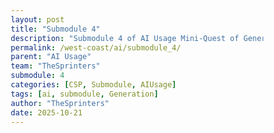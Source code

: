 ```yaml
---
layout: post
title: "Submodule 4"
description: "Submodule 4 of AI Usage Mini-Quest of Generating the Itinerary"
permalink: /west-coast/ai/submodule_4/
parent: "AI Usage"
team: "TheSprinters"
submodule: 4
categories: [CSP, Submodule, AIUsage]
tags: [ai, submodule, Generation]
author: "TheSprinters"
date: 2025-10-21
---
```

<!DOCTYPE html>
<html lang="en">
<head>
    <meta charset="UTF-8">
    <meta name="viewport" content="width=device-width, initial-scale=1.0">
    <title>West Coast Trip Planner</title>
    <style>
        * {
            margin: 0;
            padding: 0;
            box-sizing: border-box;
        }

        body {
            background: linear-gradient(135deg, #667eea 0%, #764ba2 100%);
            color: #e4e4e7;
            font-family: 'Segoe UI', Tahoma, Geneva, Verdana, sans-serif;
            line-height: 1.7;
            padding: 40px 20px;
            min-height: 100vh;
        }

        .container {
            max-width: 900px;
            margin: 0 auto;
        }

        h1 {
            color: #ffffff;
            font-size: 2.8em;
            margin-bottom: 20px;
            text-align: center;
            font-weight: 700;
            text-shadow: 2px 2px 4px rgba(0,0,0,0.3);
        }

        .subtitle {
            text-align: center;
            color: #f0e7ff;
            font-size: 1.2em;
            margin-bottom: 40px;
        }

        .progress-container {
            background: rgba(255, 255, 255, 0.15);
            height: 8px;
            border-radius: 10px;
            overflow: hidden;
            margin-bottom: 50px;
            backdrop-filter: blur(10px);
        }

        .progress-bar {
            height: 100%;
            background: linear-gradient(90deg, #10b981, #34d399);
            transition: width 0.5s ease;
            width: 0%;
        }

        .step-indicator {
            display: flex;
            justify-content: space-between;
            margin-bottom: 40px;
            flex-wrap: wrap;
            gap: 10px;
        }

        .step-dot {
            width: 40px;
            height: 40px;
            border-radius: 50%;
            background: rgba(255, 255, 255, 0.2);
            display: flex;
            align-items: center;
            justify-content: center;
            font-weight: 600;
            transition: all 0.3s;
            border: 2px solid transparent;
        }

        .step-dot.active {
            background: #10b981;
            border-color: #ffffff;
            transform: scale(1.2);
        }

        .step-dot.completed {
            background: #34d399;
        }

        .step-section {
            background: rgba(255, 255, 255, 0.95);
            color: #1f2937;
            padding: 40px;
            border-radius: 20px;
            margin-bottom: 30px;
            box-shadow: 0 10px 40px rgba(0,0,0,0.2);
            display: none;
        }

        .step-section.active {
            display: block;
            animation: fadeIn 0.5s;
        }

        @keyframes fadeIn {
            from {
                opacity: 0;
                transform: translateY(20px);
            }
            to {
                opacity: 1;
                transform: translateY(0);
            }
        }

        h2 {
            color: #667eea;
            font-size: 2em;
            margin-bottom: 15px;
            font-weight: 600;
        }

        .step-description {
            color: #6b7280;
            font-size: 1.1em;
            margin-bottom: 30px;
        }

        .selection-grid {
            display: grid;
            grid-template-columns: repeat(auto-fit, minmax(250px, 1fr));
            gap: 20px;
            margin: 25px 0;
        }

        .selection-card {
            background: white;
            padding: 25px;
            border-radius: 15px;
            border: 3px solid #e5e7eb;
            cursor: pointer;
            transition: all 0.3s;
            text-align: center;
        }

        .selection-card:hover {
            border-color: #667eea;
            transform: translateY(-5px);
            box-shadow: 0 8px 20px rgba(102, 126, 234, 0.3);
        }

        .selection-card.selected {
            border-color: #667eea;
            background: #eef2ff;
        }

        .selection-card.disabled {
            opacity: 0.5;
            cursor: not-allowed;
        }

        .selection-card h3 {
            color: #374151;
            font-size: 1.3em;
            margin-bottom: 8px;
        }

        .selection-card p {
            color: #6b7280;
            font-size: 0.95em;
        }

        .card-icon {
            font-size: 3em;
            margin-bottom: 15px;
        }

        .button-group {
            display: flex;
            gap: 15px;
            justify-content: flex-end;
            margin-top: 30px;
        }

        .btn {
            padding: 14px 35px;
            border: none;
            border-radius: 10px;
            font-size: 1.1em;
            font-weight: 600;
            cursor: pointer;
            transition: all 0.3s;
        }

        .btn-primary {
            background: linear-gradient(135deg, #667eea, #764ba2);
            color: white;
        }

        .btn-primary:hover:not(:disabled) {
            transform: translateY(-2px);
            box-shadow: 0 6px 20px rgba(102, 126, 234, 0.4);
        }

        .btn-secondary {
            background: #e5e7eb;
            color: #374151;
        }

        .btn-secondary:hover {
            background: #d1d5db;
        }

        .btn:disabled {
            opacity: 0.5;
            cursor: not-allowed;
        }

        .itinerary-preview {
            background: linear-gradient(135deg, #f9fafb, #eef2ff);
            padding: 30px;
            border-radius: 15px;
            margin-top: 30px;
        }

        .itinerary-preview h3 {
            color: #667eea;
            font-size: 1.5em;
            margin-bottom: 20px;
            text-align: center;
        }

        .destination-card {
            background: white;
            padding: 20px;
            border-radius: 12px;
            margin-bottom: 15px;
            border-left: 4px solid #667eea;
        }

        .destination-card h4 {
            color: #374151;
            font-size: 1.2em;
            margin-bottom: 10px;
        }

        .destination-details {
            display: flex;
            gap: 20px;
            flex-wrap: wrap;
            color: #6b7280;
            font-size: 0.95em;
        }

        .detail-item {
            display: flex;
            align-items: center;
            gap: 8px;
        }

        .summary-section {
            background: white;
            padding: 25px;
            border-radius: 12px;
            margin-top: 20px;
        }

        .summary-section h4 {
            color: #667eea;
            font-size: 1.2em;
            margin-bottom: 15px;
        }

        textarea {
            width: 100%;
            padding: 15px;
            border: 2px solid #e5e7eb;
            border-radius: 10px;
            font-family: inherit;
            font-size: 1em;
            resize: vertical;
            min-height: 120px;
            transition: border-color 0.3s;
        }

        textarea:focus {
            outline: none;
            border-color: #667eea;
        }

        .selection-count {
            color: #667eea;
            font-size: 0.95em;
            margin-top: 10px;
            font-weight: 500;
        }
    </style>
</head>
<body>
    <div class="container">
        <h1>🌴 West Coast Trip Planner</h1>
        <p class="subtitle">Plan your dream vacation step by step!</p>

        <div class="progress-container">
            <div class="progress-bar" id="progressBar"></div>
        </div>

        <div class="step-indicator">
            <div class="step-dot active" id="dot1">1</div>
            <div class="step-dot" id="dot2">2</div>
            <div class="step-dot" id="dot3">3</div>
            <div class="step-dot" id="dot4">4</div>
            <div class="step-dot" id="dot5">5</div>
        </div>

        <!-- Step 1: Choose Destinations -->
        <div class="step-section active" id="step1">
            <h2>Step 1: Choose Your Destinations</h2>
            <p class="step-description">Select 3 cities you want to visit on your West Coast adventure!</p>
            <p class="selection-count" id="destCount">Selected: 0/3</p>

            <div class="selection-grid">
                <div class="selection-card" data-destination="San Francisco, CA">
                    <div class="card-icon">🌉</div>
                    <h3>San Francisco</h3>
                    <p>Golden Gate Bridge, cable cars, tech hub</p>
                </div>
                <div class="selection-card" data-destination="Los Angeles, CA">
                    <div class="card-icon">🎬</div>
                    <h3>Los Angeles</h3>
                    <p>Hollywood, beaches, entertainment</p>
                </div>
                <div class="selection-card" data-destination="San Diego, CA">
                    <div class="card-icon">🏖️</div>
                    <h3>San Diego</h3>
                    <p>Perfect weather, beaches, zoo</p>
                </div>
                <div class="selection-card" data-destination="Portland, OR">
                    <div class="card-icon">🌲</div>
                    <h3>Portland</h3>
                    <p>Food scene, nature, quirky culture</p>
                </div>
                <div class="selection-card" data-destination="Seattle, WA">
                    <div class="card-icon">☕</div>
                    <h3>Seattle</h3>
                    <p>Space Needle, coffee, tech culture</p>
                </div>
                <div class="selection-card" data-destination="Las Vegas, NV">
                    <div class="card-icon">🎰</div>
                    <h3>Las Vegas</h3>
                    <p>Entertainment, shows, nightlife</p>
                </div>
            </div>

            <div class="button-group">
                <button class="btn btn-primary" id="nextFromDest" disabled>Next Step</button>
            </div>
        </div>

        <!-- Step 2: Choose Transportation -->
        <div class="step-section" id="step2">
            <h2>Step 2: Choose Your Transportation</h2>
            <p class="step-description">How do you want to travel between destinations?</p>

            <div class="selection-grid">
                <div class="selection-card" data-transport="Drive">
                    <div class="card-icon">🚗</div>
                    <h3>Drive</h3>
                    <p>Flexible, scenic routes, road trip vibes</p>
                </div>
                <div class="selection-card" data-transport="Fly">
                    <div class="card-icon">✈️</div>
                    <h3>Fly</h3>
                    <p>Fast, convenient, save time</p>
                </div>
                <div class="selection-card" data-transport="Train">
                    <div class="card-icon">🚂</div>
                    <h3>Take the Train</h3>
                    <p>Relaxing, scenic, eco-friendly</p>
                </div>
                <div class="selection-card" data-transport="Bus">
                    <div class="card-icon">🚌</div>
                    <h3>Take the Bus</h3>
                    <p>Budget-friendly, meet people</p>
                </div>
            </div>

            <div class="button-group">
                <button class="btn btn-secondary" id="backFromTransport">Back</button>
                <button class="btn btn-primary" id="nextFromTransport" disabled>Next Step</button>
            </div>
        </div>

        <!-- Step 3: Choose Accommodations -->
        <div class="step-section" id="step3">
            <h2>Step 3: Choose Your Accommodations</h2>
            <p class="step-description">Where will you stay during your trip?</p>

            <div class="selection-grid">
                <div class="selection-card" data-accommodation="Hotel">
                    <div class="card-icon">🏨</div>
                    <h3>Hotel</h3>
                    <p>Comfortable, amenities, room service</p>
                </div>
                <div class="selection-card" data-accommodation="Hostel">
                    <div class="card-icon">🛏️</div>
                    <h3>Hostel</h3>
                    <p>Budget-friendly, social, meet travelers</p>
                </div>
                <div class="selection-card" data-accommodation="Airbnb">
                    <div class="card-icon">🏠</div>
                    <h3>Airbnb</h3>
                    <p>Home away from home, local experience</p>
                </div>
                <div class="selection-card" data-accommodation="Camping">
                    <div class="card-icon">⛺</div>
                    <h3>Camping</h3>
                    <p>Adventure, nature, budget-friendly</p>
                </div>
            </div>

            <div class="button-group">
                <button class="btn btn-secondary" id="backFromAccommodation">Back</button>
                <button class="btn btn-primary" id="nextFromAccommodation" disabled>Generate Itinerary</button>
            </div>
        </div>

        <!-- Step 4: Generate Itinerary -->
        <div class="step-section" id="step4">
            <h2>Step 4: Your Custom Itinerary</h2>
            <p class="step-description">Here's your personalized West Coast trip plan!</p>

            <div id="itineraryPreview" class="itinerary-preview"></div>

            <div class="summary-section">
                <h4>💡 Trip Planning Notes</h4>
                <p style="margin-bottom: 15px; color: #6b7280;">Jot down ideas to make your trip better, save money, or be more eco-friendly:</p>
                <textarea id="tripNotes" placeholder="Example: Research free activities, bring reusable water bottles, look for local farmers markets..."></textarea>
            </div>

            <div class="button-group">
                <button class="btn btn-secondary" id="backFromItinerary">Back</button>
                <button class="btn btn-primary" id="nextFromItinerary">Share & Discuss</button>
            </div>
        </div>

        <!-- Step 5: Share Your Itinerary -->
        <div class="step-section" id="step5">
            <h2>Step 5: Share Your Itinerary</h2>
            <p class="step-description">Share your trip plan and discuss improvements with classmates!</p>

            <div class="summary-section">
                <h4>🌟 Your Trip Summary</h4>
                <div id="finalSummary"></div>
            </div>

            <div class="summary-section">
                <h4>💬 Discussion Questions</h4>
                <p style="margin-bottom: 15px; color: #6b7280;">Discuss these with your classmates:</p>
                <ul style="color: #6b7280; margin-left: 20px; line-height: 2;">
                    <li>What are some things you can do to make your trip more enjoyable?</li>
                    <li>What are some things you can do to save money?</li>
                    <li>What are some things you can do to make your trip more environmentally friendly?</li>
                    <li>How does your itinerary compare to your classmates?</li>
                </ul>
            </div>

            <div class="summary-section">
                <h4>✍️ Reflection</h4>
                <p style="margin-bottom: 15px; color: #6b7280;">After discussing with classmates, write what you learned or how you'd improve your trip:</p>
                <textarea id="reflection" placeholder="What did you learn from your classmates? What would you change about your itinerary?"></textarea>
            </div>

            <div class="button-group">
                <button class="btn btn-secondary" id="backFromShare">Back</button>
                <button class="btn btn-primary" id="restartBtn">Plan Another Trip 🎉</button>
            </div>
        </div>
    </div>

    <script>
        let currentStep = 1;
        let selectedDestinations = [];
        let selectedTransport = '';
        let selectedAccommodation = '';

        // Destination selection
        const destCards = document.querySelectorAll('[data-destination]');
        destCards.forEach(card => {
            card.addEventListener('click', function() {
                const dest = this.dataset.destination;
                
                if (this.classList.contains('selected')) {
                    this.classList.remove('selected');
                    selectedDestinations = selectedDestinations.filter(d => d !== dest);
                } else if (selectedDestinations.length < 3) {
                    this.classList.add('selected');
                    selectedDestinations.push(dest);
                }

                if (selectedDestinations.length === 3) {
                    destCards.forEach(c => {
                        if (!c.classList.contains('selected')) {
                            c.classList.add('disabled');
                        }
                    });
                } else {
                    destCards.forEach(c => c.classList.remove('disabled'));
                }

                document.getElementById('destCount').textContent = `Selected: ${selectedDestinations.length}/3`;
                document.getElementById('nextFromDest').disabled = selectedDestinations.length !== 3;
            });
        });

        document.getElementById('nextFromDest').addEventListener('click', () => nextStep());

        // Transportation selection
        const transportCards = document.querySelectorAll('[data-transport]');
        transportCards.forEach(card => {
            card.addEventListener('click', function() {
                transportCards.forEach(c => c.classList.remove('selected'));
                this.classList.add('selected');
                selectedTransport = this.dataset.transport;
                document.getElementById('nextFromTransport').disabled = false;
            });
        });

        document.getElementById('backFromTransport').addEventListener('click', () => previousStep());
        document.getElementById('nextFromTransport').addEventListener('click', () => nextStep());

        // Accommodation selection
        const accommodationCards = document.querySelectorAll('[data-accommodation]');
        accommodationCards.forEach(card => {
            card.addEventListener('click', function() {
                accommodationCards.forEach(c => c.classList.remove('selected'));
                this.classList.add('selected');
                selectedAccommodation = this.dataset.accommodation;
                document.getElementById('nextFromAccommodation').disabled = false;
            });
        });

        document.getElementById('backFromAccommodation').addEventListener('click', () => previousStep());
        document.getElementById('nextFromAccommodation').addEventListener('click', () => {
            generateItinerary();
            nextStep();
        });

        document.getElementById('backFromItinerary').addEventListener('click', () => previousStep());
        document.getElementById('nextFromItinerary').addEventListener('click', () => {
            generateFinalSummary();
            nextStep();
        });

        document.getElementById('backFromShare').addEventListener('click', () => previousStep());
        document.getElementById('restartBtn').addEventListener('click', () => restartPlanner());

        function nextStep() {
            document.getElementById(`step${currentStep}`).classList.remove('active');
            document.getElementById(`dot${currentStep}`).classList.remove('active');
            document.getElementById(`dot${currentStep}`).classList.add('completed');
            
            currentStep++;
            
            document.getElementById(`step${currentStep}`).classList.add('active');
            document.getElementById(`dot${currentStep}`).classList.add('active');
            
            updateProgress();
            window.scrollTo(0, 0);
        }

        function previousStep() {
            document.getElementById(`step${currentStep}`).classList.remove('active');
            document.getElementById(`dot${currentStep}`).classList.remove('active');
            
            currentStep--;
            
            document.getElementById(`step${currentStep}`).classList.add('active');
            document.getElementById(`dot${currentStep}`).classList.remove('completed');
            document.getElementById(`dot${currentStep}`).classList.add('active');
            
            updateProgress();
            window.scrollTo(0, 0);
        }

        function updateProgress() {
            const progress = ((currentStep - 1) / 4) * 100;
            document.getElementById('progressBar').style.width = progress + '%';
        }

        function generateItinerary() {
            const itineraryHTML = `
                <h3>✨ Your West Coast Adventure</h3>
                ${selectedDestinations.map((dest, index) => `
                    <div class="destination-card">
                        <h4>Stop ${index + 1}: ${dest}</h4>
                        <div class="destination-details">
                            <div class="detail-item">
                                <span>🚗</span>
                                <span>Travel: ${selectedTransport}</span>
                            </div>
                            <div class="detail-item">
                                <span>🏨</span>
                                <span>Stay: ${selectedAccommodation}</span>
                            </div>
                            <div class="detail-item">
                                <span>📅</span>
                                <span>2-3 days recommended</span>
                            </div>
                        </div>
                    </div>
                `).join('')}
            `;
            
            document.getElementById('itineraryPreview').innerHTML = itineraryHTML;
        }

        function generateFinalSummary() {
            const tripNotes = document.getElementById('tripNotes').value;
            const summaryHTML = `
                <p style="color: #6b7280; line-height: 2;">
                    <strong>🌍 Destinations:</strong> ${selectedDestinations.join(' → ')}<br>
                    <strong>🚗 Transportation:</strong> ${selectedTransport}<br>
                    <strong>🏨 Accommodations:</strong> ${selectedAccommodation}<br>
                    <strong>⏱️ Total Trip Duration:</strong> ${selectedDestinations.length * 2.5} days (approx)<br>
                    ${tripNotes ? `<br><strong>📝 Your Notes:</strong><br>${tripNotes}` : ''}
                </p>
            `;
            
            document.getElementById('finalSummary').innerHTML = summaryHTML;
        }

        function restartPlanner() {
            currentStep = 1;
            selectedDestinations = [];
            selectedTransport = '';
            selectedAccommodation = '';

            // Reset all selections
            document.querySelectorAll('.selection-card').forEach(card => {
                card.classList.remove('selected', 'disabled');
            });

            // Reset steps
            for (let i = 1; i <= 5; i++) {
                document.getElementById(`step${i}`).classList.remove('active');
                document.getElementById(`dot${i}`).classList.remove('active', 'completed');
            }

            document.getElementById('step1').classList.add('active');
            document.getElementById('dot1').classList.add('active');

            // Reset buttons
            document.getElementById('nextFromDest').disabled = true;
            document.getElementById('nextFromTransport').disabled = true;
            document.getElementById('nextFromAccommodation').disabled = true;

            // Reset textareas
            document.getElementById('tripNotes').value = '';
            document.getElementById('reflection').value = '';
            document.getElementById('destCount').textContent = 'Selected: 0/3';

            updateProgress();
            window.scrollTo(0, 0);
        }
    </script>
</body>
</html>
<style>
.completion-banner {
  position: fixed;
  bottom: 20px;
  right: 20px;
  background: linear-gradient(135deg, #667eea 0%, #764ba2 100%);
  color: white;
  padding: 15px 25px;
  border-radius: 10px;
  box-shadow: 0 4px 15px rgba(0,0,0,0.3);
  z-index: 1000;
  animation: slideInBanner 0.5s ease-out;
}

@keyframes slideInBanner {
  from {
    transform: translateX(400px);
    opacity: 0;
  }
  to {
    transform: translateX(0);
    opacity: 1;
  }
}
</style>

<script>
// Scroll-to-bottom completion tracking
document.addEventListener("DOMContentLoaded", function() {
    const storageKey = 'ai-module-c4-completed';
    
    // Check if already completed
    if (localStorage.getItem(storageKey) === 'true') {
        return;
    }
    
    let hasScrolledToBottom = false;
    
    function checkScrollPosition() {
        const scrollTop = window.scrollY;
        const windowHeight = window.innerHeight;
        const documentHeight = document.documentElement.scrollHeight;
        
        // Check if user scrolled to within 100px of bottom
        if (scrollTop + windowHeight >= documentHeight - 100) {
            if (!hasScrolledToBottom) {
                hasScrolledToBottom = true;
                
                // Mark module as completed
                localStorage.setItem(storageKey, 'true');
                
                // Show completion banner
                const banner = document.createElement('div');
                banner.className = 'completion-banner';
                banner.innerHTML = `
                    <h3 style="margin: 0; font-size: 18px; font-weight: bold;">🎉 Module 4 Completed!</h3>
                    <p style="margin: 5px 0 0 0; font-size: 14px;">You have finished the AI Module!!</p>
                `;
                document.body.appendChild(banner);
                
                // Remove banner after 4 seconds
                setTimeout(() => {
                    banner.style.animation = 'slideInBanner 0.5s ease-out reverse';
                    setTimeout(() => banner.remove(), 500);
                }, 4000);
                
                // Remove scroll listener
                window.removeEventListener('scroll', checkScrollPosition);
            }
        }
    }
    
    // Add scroll listener
    window.addEventListener('scroll', checkScrollPosition);
    
    // Check immediately in case page is short
    checkScrollPosition();
});
</script>